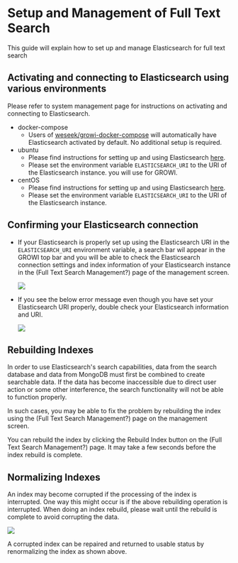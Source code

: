 # Setup and Management of Full Text Search

This guide will explain how to set up and manage Elasticsearch for full text search

<ContextualBlock context="docs-growi-org">

## Activating and connecting to Elasticsearch using various environments

Please refer to system management page for instructions on activating and connecting to Elasticsearch.

- docker-compose
  - Users of [weseek/growi-docker-compose](https://github.com/weseek/growi-docker-compose)
  will automatically have Elasticsearch activated by default.  No additional setup is required.
- ubuntu
  - Please find instructions for setting up and using Elasticsearch [here](/en/admin-guide/getting-started/ubuntu-server.html#elasticsearch).
  - Please set the environment variable `ELASTICSEARCH_URI` to the URI of the Elasticsearch instance.
  you will use for GROWI.
- centOS
  - Please find instructions for setting up and using Elasticsearch [here](/en/admin-guide/getting-started/centos.html#elasticsearch).
  - Please set the environment variable `ELASTICSEARCH_URI` to the URI of the Elasticsearch instance.

</ContextualBlock>

## Confirming your Elasticsearch connection

- If your Elasticsearch is properly set up using the Elasticsearch URI in the `ELASTICSEARCH_URI` environment variable,
a search bar wil appear in the GROWI top bar and you will be able to check the Elasticsearch connection
settings and index information of your Elasticsearch instance in the (Full Text Search Management?) page of
the management screen.

  ![](/assets/images/setup-search-system1.png)

- If you see the below error message even though you have set your Elasticsearch URI properly, double check your
Elasticsearch information and URI.

  ![](/assets/images/setup-search-system2.png)

## Rebuilding Indexes

In order to use Elasticsearch's search capabilities, data from the search database and data from MongoDB
must first be combined to create searchable data.  If the data has become inaccessible due to direct user
action or some other interference, the search functionality will not be able to function properly.

In such cases, you may be able to fix the problem by rebuilding the index using the (Full Text Search Management?)
page on the management screen.

You can rebuild the index by clicking the Rebuild Index button on the (Full Text Search Management?) page.
It may take a few seconds before the index rebuild is complete.

## Normalizing Indexes

An index may become corrupted if the processing of the index is interrupted.  One way this might occur is
if the above rebuilding operation is interrupted.  When doing an index rebuild, please wait until the
rebuild is complete to avoid corrupting the data.

![](/assets/images/setup-search-system3.png)

A corrupted index can be repaired and returned to usable status by renormalizing the index as shown above.
